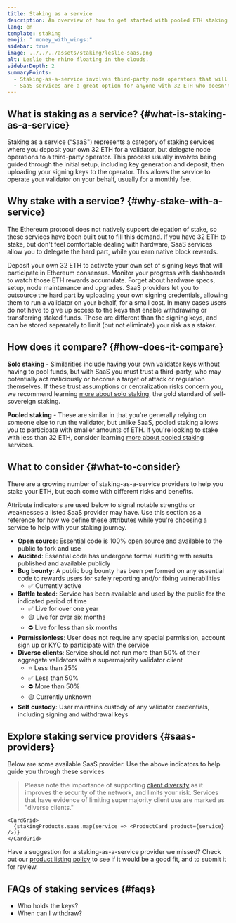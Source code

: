 ```yaml
---
title: Staking as a service
description: An overview of how to get started with pooled ETH staking
lang: en
template: staking
emoji: ":money_with_wings:"
sidebar: true
image: ../../../assets/staking/leslie-saas.png
alt: Leslie the rhino floating in the clouds.
sidebarDepth: 2
summaryPoints:
  - Staking-as-a-service involves third-party node operators that will handle the operation of your validator client.
  - SaaS services are a great option for anyone with 32 ETH who doesn't feel comfortable dealing with the technical complexity of running a node.
---
```


## What is staking as a service? {#what-is-staking-as-a-service}

Staking as a service (“SaaS") represents a category of staking services where you deposit your own 32 ETH for a validator, but delegate node operations to a third-party operator. This process usually involves being guided through the initial setup, including key generation and deposit, then uploading your signing keys to the operator. This allows the service to operate your validator on your behalf, usually for a monthly fee.

## Why stake with a service? {#why-stake-with-a-service}

The Ethereum protocol does not natively support delegation of stake, so these services have been built out to fill this demand. If you have 32 ETH to stake, but don't feel comfortable dealing with hardware, SaaS services allow you to delegate the hard part, while you earn native block rewards.

<Card title="Your own validator">
  Deposit your own 32 ETH to activate your own set of signing keys that will participate in Ethereum consensus. Monitor your progress with dashboards to watch those ETH rewards accumulate.
</Card>
<Card title="Easy to start">
  Forget about hardware specs, setup, node maintenance and upgrades.
  SaaS providers let you to outsource the hard part by uploading your own signing credentials, allowing them to run a validator on your behalf, for a small cost.
</Card>
<Card title="Limit your risk">
  In many cases users do not have to give up access to the keys that enable withdrawing or transferring staked funds. These are different than the signing keys, and can be stored separately to limit (but not eliminate) your risk as a staker.
</Card>

## How does it compare? {#how-does-it-compare}

**Solo staking** - Similarities include having your own validator keys without having to pool funds, but with SaaS you must trust a third-party, who may potentially act maliciously or become a target of attack or regulation themselves. If these trust assumptions or centralization risks concern you, we recommend learning [more about solo staking](/staking/solo), the gold standard of self-sovereign staking.

**Pooled staking** - These are similar in that you're generally relying on someone else to run the validator, but unlike SaaS, pooled staking allows you to participate with smaller amounts of ETH. If you're looking to stake with less than 32 ETH, consider learning [more about pooled staking](/staking/pools) services.

## What to consider {#what-to-consider}

There are a growing number of staking-as-a-service providers to help you stake your ETH, but each come with different risks and benefits.

Attribute indicators are used below to signal notable strengths or weaknesses a listed SaaS provider may have. Use this section as a reference for how we define these attributes while you're choosing a service to help with your staking journey.

- **Open source**: Essential code is 100% open source and available to the public to fork and use
- **Audited**: Essential code has undergone formal auditing with results published and available publicly
- **Bug bounty**: A public bug bounty has been performed on any essential code to rewards users for safely reporting and/or fixing vulnerabilities
  - ✅ Currently active
- **Battle tested**: Service has been available and used by the public for the indicated period of time
  - ✅ Live for over one year
  - 🟡 Live for over six months
  - ⛔️ Live for less than six months
- **Permissionless**: User does not require any special permission, account sign up or KYC to participate with the service
- **Diverse clients**: Service should not run more than 50% of their aggregate validators with a supermajority validator client
  - ⭐️ Less than 25%
  - ✅ Less than 50%
  - ⛔️ More than 50%
  - 🟡 Currently unknown
- **Self custody**: User maintains custody of any validator credentials, including signing and withdrawal keys

## Explore staking service providers {#saas-providers}

Below are some available SaaS provider. Use the above indicators to help guide you through these services

> Please note the importance of supporting [client diversity](/client-diversity) as it improves the security of the network, and limits your risk. Services that have evidence of limiting supermajority client use are marked as "diverse clients."

```
<CardGrid>
  {stakingProducts.saas.map(service => <ProductCard product={service} />)}
</CardGrid>
```

Have a suggestion for a staking-as-a-service provider we missed? Check out our [product listing policy](/contributing/adding-staking-product) to see if it would be a good fit, and to submit it for review.

## FAQs of staking services {#faqs}

- Who holds the keys?
- When can I withdraw?
<!-- TODO: Fill out FAQ -->
